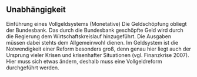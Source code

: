 ## Unabhängigkeit

Einführung eines Vollgeldsystems (Monetative) Die Geldschöpfung obliegt der Bundesbank. Das durch die Bundesbank geschöpfte Geld wird durch die Regierung dem Wirtschaftskreislauf hinzugeführt. Die Ausgaben müssen dabei stehts dem Allgemeinwohl dienen. Im Geldsystem ist die Notwendigkeit einer Reform besonders groß, denn genau hier liegt auch der Ursprung vieler Krisen und krisenhafter Situationen (vgl. Finanzkrise 2007). Hier muss sich etwas ändern, deshalb muss eine Vollgeldreform durchgeführt werden.